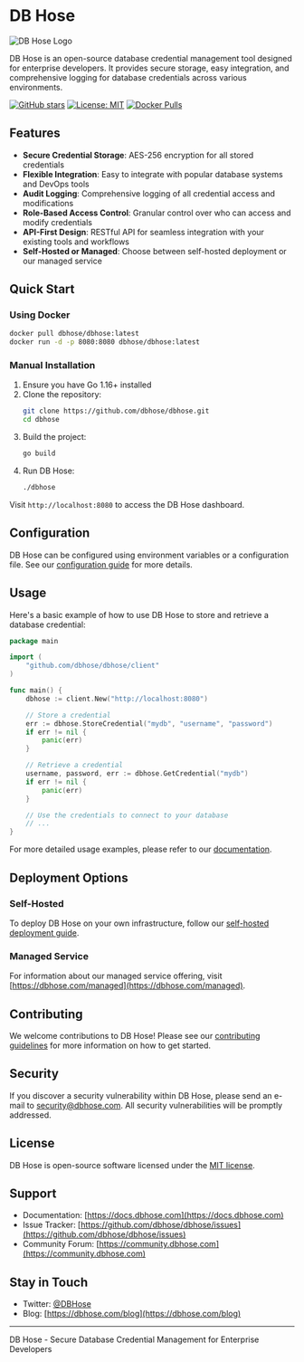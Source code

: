 # DB Hose

![DB Hose Logo](https://dbhose.com/logo.png)

DB Hose is an open-source database credential management tool designed for enterprise developers. It provides secure storage, easy integration, and comprehensive logging for database credentials across various environments.

[![GitHub stars](https://img.shields.io/github/stars/dbhose/dbhose.svg)](https://github.com/dbhose/dbhose/stargazers)
[![License: MIT](https://img.shields.io/badge/License-MIT-yellow.svg)](https://opensource.org/licenses/MIT)
[![Docker Pulls](https://img.shields.io/docker/pulls/dbhose/dbhose.svg)](https://hub.docker.com/r/dbhose/dbhose)

## Features

- **Secure Credential Storage**: AES-256 encryption for all stored credentials
- **Flexible Integration**: Easy to integrate with popular database systems and DevOps tools
- **Audit Logging**: Comprehensive logging of all credential access and modifications
- **Role-Based Access Control**: Granular control over who can access and modify credentials
- **API-First Design**: RESTful API for seamless integration with your existing tools and workflows
- **Self-Hosted or Managed**: Choose between self-hosted deployment or our managed service

## Quick Start

### Using Docker

```bash
docker pull dbhose/dbhose:latest
docker run -d -p 8080:8080 dbhose/dbhose:latest
```

### Manual Installation

1. Ensure you have Go 1.16+ installed
2. Clone the repository:
   ```bash
   git clone https://github.com/dbhose/dbhose.git
   cd dbhose
   ```
3. Build the project:
   ```bash
   go build
   ```
4. Run DB Hose:
   ```bash
   ./dbhose
   ```

Visit `http://localhost:8080` to access the DB Hose dashboard.

## Configuration

DB Hose can be configured using environment variables or a configuration file. See our [configuration guide](https://docs.dbhose.com/configuration) for more details.

## Usage

Here's a basic example of how to use DB Hose to store and retrieve a database credential:

```go
package main

import (
    "github.com/dbhose/dbhose/client"
)

func main() {
    dbhose := client.New("http://localhost:8080")

    // Store a credential
    err := dbhose.StoreCredential("mydb", "username", "password")
    if err != nil {
        panic(err)
    }

    // Retrieve a credential
    username, password, err := dbhose.GetCredential("mydb")
    if err != nil {
        panic(err)
    }

    // Use the credentials to connect to your database
    // ...
}
```

For more detailed usage examples, please refer to our [documentation](https://docs.dbhose.com).

## Deployment Options

### Self-Hosted

To deploy DB Hose on your own infrastructure, follow our [self-hosted deployment guide](https://docs.dbhose.com/self-hosted).

### Managed Service

For information about our managed service offering, visit [https://dbhose.com/managed](https://dbhose.com/managed).

## Contributing

We welcome contributions to DB Hose! Please see our [contributing guidelines](CONTRIBUTING.md) for more information on how to get started.

## Security

If you discover a security vulnerability within DB Hose, please send an e-mail to security@dbhose.com. All security vulnerabilities will be promptly addressed.

## License

DB Hose is open-source software licensed under the [MIT license](LICENSE.md).

## Support

- Documentation: [https://docs.dbhose.com](https://docs.dbhose.com)
- Issue Tracker: [https://github.com/dbhose/dbhose/issues](https://github.com/dbhose/dbhose/issues)
- Community Forum: [https://community.dbhose.com](https://community.dbhose.com)

## Stay in Touch

- Twitter: [@DBHose](https://twitter.com/DBHose)
- Blog: [https://dbhose.com/blog](https://dbhose.com/blog)

---

DB Hose - Secure Database Credential Management for Enterprise Developers

